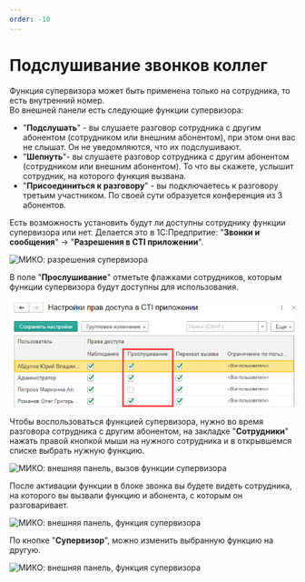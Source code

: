 ```yaml
---
order: -10
---
```


# Подслушивание звонков коллег
Функция супервизора может быть применена только на сотрудника, то есть внутренний номер.  
Во внешней панели есть следующие функции супервизора:
- "**Подслушать**" - вы слушаете разговор сотрудника с другим абонентом (сотрудником или внешним абонентом), при этом они вас не слышат. Он не уведомляются, что их подслушивают.
- "**Шепнуть**"- вы слушаете разговор сотрудника с другим абонентом (сотрудником или внешним абонентом). То что вы скажете, услышит сотрудник, на которого функция вызвана.
- "**Присоединиться к разговору**" - вы подключаетесь к разговору третьим участником. По своей сути образуется конференция из 3 абонентов.

Есть возможность установить будут ли доступны сотруднику функции супервизора или нет.
Делается это в 1С:Предпритие: "**Звонки и сообщения**" -> "**Разрешения в CTI приложении**".

<img class="miko-shadow img-zoomable"  
    src="/assets/panel/supervisor/cti_superviz_0.png"
    data-original="/assets/panel/supervisor/cti_superviz_0.png"
    srcset="/assets/panel/supervisor/cti_superviz_0_prev.png 1x, /assets/panel/supervisor/cti_superviz_0.png 2x" 
    alt="МИКО: разрешения супервизора"
/>

В поле "**Прослушивание**" отметьте флажками сотрудников, которым функции супервизора будут доступны для использования.

<img class="miko-shadow"  
    src="/assets/panel/supervisor/cti_superviz_1.png"
    alt="МИКО: разрешения супервизора"
/>

Чтобы воспользоваться функцией супервизора, нужно во время разговора сотрудника с другим абонентом, на закладке "**Сотрудники**" нажать правой кнопкой мыши на нужного сотрудника и в открывшемся списке выбрать нужную функцию.  

<img class="miko-shadow img-zoomable"  
    src="/assets/panel/supervisor/cti_superviz_3.png"
    data-original="/assets/panel/supervisor/cti_superviz_3.png"
    srcset="/assets/panel/supervisor/cti_superviz_3_prev.png 1x, /assets/panel/supervisor/cti_superviz_3.png 2x" 
    alt="МИКО: внешняя панель, вызов функции супервизора"
/> 

После активации функции в блоке звонка вы будете видеть сотрудника, на которого вы вызвали функцию и абонента, с которым он разговаривает.  

<img class="miko-shadow img-zoomable"  
    src="/assets/panel/supervisor/cti_superviz_4.png"
    data-original="/assets/panel/supervisor/cti_superviz_4.png"
    srcset="/assets/panel/supervisor/cti_superviz_4_prev.png 1x, /assets/panel/supervisor/cti_superviz_4.png 2x" 
    alt="МИКО: внешняя панель, функция супервизора"
/> 

По кнопке "**Супервизор**", можно изменить выбранную функцию на другую.

<img class="miko-shadow img-zoomable"  
    src="/assets/panel/supervisor/cti_superviz_5.png"
    data-original="/assets/panel/supervisor/cti_superviz_5.png"
    srcset="/assets/panel/supervisor/cti_superviz_5_prev.png 1x, /assets/panel/supervisor/cti_superviz_5.png 2x" 
    alt="МИКО: внешняя панель, функция супервизора"
/> 

